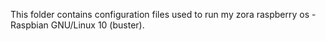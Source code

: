 This folder contains configuration files used to run my zora raspberry os - Raspbian GNU/Linux 10 (buster).

